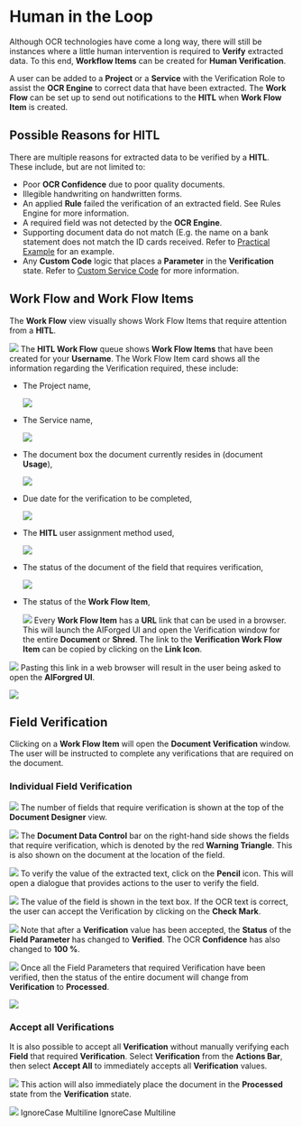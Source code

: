 # Human in the Loop

Although OCR technologies have come a long way, there will still be instances where a little human intervention is required to **Verify** extracted data. To this end, **Workflow Items** can be created for **Human Verification**.

A user can be added to a **Project** or a **Service** with the Verification Role to assist the **OCR Engine** to correct data that have been extracted. The **Work Flow** can be set up to send out notifications to the **HITL** when **Work Flow Item** is created.

## Possible Reasons for HITL

There are multiple reasons for extracted data to be verified by a **HITL**. These include, but are not limited to:

* Poor **OCR Confidence** due to poor quality documents.
* Illegible handwriting on handwritten forms.
* An applied **Rule** failed the verification of an extracted field. See Rules Engine for more information.
* A required field was not detected by the **OCR Engine**.
* Supporting document data do not match (E.g. the name on a bank statement does not match the ID cards received. Refer to [Practical Example](practical-examples/credit-application-process-accept-or-reject-the-application.md) for an example.
* Any **Custom Code** logic that places a **Parameter** in the **Verification** state. Refer to [Custom Service Code](../custom-service-code//index.md) for more information.

## Work Flow and Work Flow Items

The **Work Flow** view visually shows Work Flow Items that require attention from a **HITL**.

![](../assets/image%20%28152%29.png)
The **HITL Work Flow** queue shows **Work Flow Items** that have been created for your **Username**. The Work Flow Item card shows all the information regarding the Verification required, these include:

*   The Project name,

    ![](../assets/image%20%28165%29.png)
*   The Service name,

    ![](../assets/image%20%283%29%20%289%29.png)
*   The document box the document currently resides in (document **Usage**),

    ![](../assets/image%20%2858%29%20%281%29%20%281%29.png)
*   Due date for the verification to be completed,

    ![](../assets/image%20%2854%29%20%283%29.png)
*   The **HITL** user assignment method used,

    ![](../assets/image%20%2812%29%20%284%29.png)
*   The status of the document of the field that requires verification,

    ![](../assets/image%20%289%29%20%284%29.png)
*   The status of the **Work Flow Item**,

    ![](../assets/image%20%2813%29%20%284%29.png)
Every **Work Flow Item** has a **URL** link that can be used in a browser. This will launch the AIForged UI and open the Verification window for the entire **Document** or **Shred**. The link to the **Verification Work Flow Item** can be copied by clicking on the **Link Icon**.

![](../assets/image%20%2845%29%20%281%29%20%281%29.png)
Pasting this link in a web browser will result in the user being asked to open the **AIForgred UI**.

![](../assets/image%20%28168%29.png)
## Field Verification

Clicking on a **Work Flow Item** will open the **Document Verification** window. The user will be instructed to complete any verifications that are required on the document.

### Individual Field Verification

![](../assets/image%20%28184%29.png)
The number of fields that require verification is shown at the top of the **Document Designer** view.

![](../assets/image%20%28208%29.png)
The **Document Data Control** bar on the right-hand side shows the fields that require verification, which is denoted by the red **Warning Triangle**. This is also shown on the document at the location of the field.

![](../assets/image%20%2821%29%20%285%29.png)
To verify the value of the extracted text, click on the **Pencil** icon. This will open a dialogue that provides actions to the user to verify the field.

![](../assets/image%20%2843%29%20%281%29%20%281%29.png)
The value of the field is shown in the text box. If the OCR text is correct, the user can accept the Verification by clicking on the **Check Mark**.

![](../assets/image%20%2815%29%20%284%29.png)
Note that after a **Verification** value has been accepted, the **Status** of the **Field Parameter** has changed to **Verified**. The OCR **Confidence** has also changed to **100 %**.

![](../assets/image%20%28151%29.png)
Once all the Field Parameters that required Verification have been verified, then the status of the entire document will change from **Verification** to **Processed**.

![](../assets/image%20%288%29%20%285%29.png)
### Accept all Verifications

It is also possible to accept all **Verification** without manually verifying each **Field** that required **Verification**. Select **Verification** from the **Actions Bar**, then select **Accept All** to immediately accepts all **Verification** values.

![](../assets/image%20%2820%29%20%281%29%20%281%29%20%281%29%20%281%29%20%281%29.png)
This action will also immediately place the document in the **Processed** state from the **Verification** state.

![](../assets/image%20%287%29%20%284%29.png)
 IgnoreCase Multiline IgnoreCase Multiline


